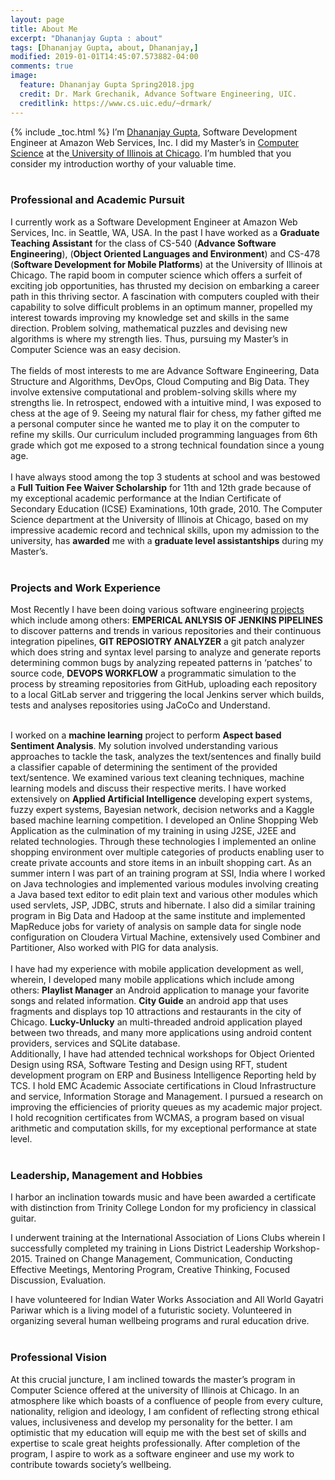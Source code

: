 ```yaml
---
layout: page
title: About Me
excerpt: "Dhananjay Gupta : about"
tags: [Dhananjay Gupta, about, Dhananjay,]
modified: 2019-01-01T14:45:07.573882-04:00
comments: true
image:
  feature: Dhananjay Gupta Spring2018.jpg
  credit: Dr. Mark Grechanik, Advance Software Engineering, UIC.
  creditlink: https://www.cs.uic.edu/~drmark/
---
```

{% include _toc.html %}
I’m <a href="http://dgupta.us/">Dhananjay Gupta</a>, Software Development Engineer at Amazon Web Services, Inc. I did my Master’s in <a href="https://www.cs.uic.edu/">Computer Science</a> at the<a href="https://www.uic.edu/"> University of Illinois at Chicago</a>. I’m humbled that you consider my introduction worthy of your valuable time.<br/><br/>
### Professional and Academic Pursuit
I currently work as a Software Development Engineer at Amazon Web Services, Inc. in Seattle, WA, USA. In the past I have worked as a **Graduate Teaching Assistant** for the class of CS-540 (**Advance Software Engineering**), (**Object Oriented Languages and Environment**) and CS-478 (**Software Development for Mobile Platforms**) at the University of Illinois at Chicago. The rapid boom in computer science which offers a surfeit of exciting job opportunities, has thrusted my decision on embarking a career path in this thriving sector. A fascination with computers coupled with their capability to solve difficult problems in an optimum manner, propelled my interest towards improving my knowledge set and skills in the same direction. Problem solving, mathematical puzzles and devising new algorithms is where my strength lies. Thus, pursuing my Master’s in Computer Science was an easy decision. <br><br/>
The fields of most interests to me are Advance Software Engineering, Data Structure and Algorithms, DevOps, Cloud Computing and Big Data. They involve extensive computational and problem-solving skills where my strengths lie. In retrospect, endowed with a intuitive mind, I was exposed to chess at the age of 9. Seeing my natural flair for chess, my father gifted me a personal computer since he wanted me to play it on the computer to refine my skills. Our curriculum included programming languages from 6th grade which got me exposed to a strong technical foundation since a young age.  <br><br/>
I have always stood among the top 3 students at school and was bestowed a **Full Tuition Fee Waiver Scholarship** for 11th and 12th grade because of my exceptional academic performance at the Indian Certificate of Secondary Education (ICSE) Examinations, 10th grade, 2010. The Computer Science department at the University of Illinois at Chicago, based on my impressive academic record and technical skills, upon my admission to the university, has **awarded** me with a **graduate level assistantships** during my Master’s.  <br/><br/>
### Projects and Work Experience 
Most Recently I have been doing various software engineering <a href="http://dgupta.us/projects">projects</a> which include among others: **EMPERICAL ANLYSIS OF JENKINS PIPELINES** to discover patterns and trends in various repositories and their continuous integration pipelines, **GIT REPOSIOTRY ANALYZER** a git patch analyzer which does string and syntax level parsing to analyze and generate reports determining common bugs by analyzing repeated patterns in ‘patches’ to source code, **DEVOPS WORKFLOW** a programmatic simulation to the process by streaming repositories from GitHub, uploading each repository to a local GitLab server and triggering the local Jenkins server which builds, tests and analyses repositories using JaCoCo and Understand. <br/><br/>

I worked on a **machine learning** project to perform **Aspect based Sentiment Analysis**. My solution involved understanding various approaches to tackle the task, analyzes the text/sentences and finally build a classifier capable of determining the sentiment of the provided text/sentence. We examined various text cleaning techniques, machine learning models and discuss their respective merits. I have worked extensively on **Applied Artificial Intelligence** developing expert systems, fuzzy expert systems, Bayesian network, decision networks and a Kaggle based machine learning competition. I developed an Online Shopping Web Application as the culmination of my training in using J2SE, J2EE and related technologies. Through these technologies I implemented an online shopping environment over multiple categories of products enabling user to create private accounts and store items in an inbuilt shopping cart. As an summer intern I was part of an training program at SSI, India where I worked on Java technologies and implemented various modules involving creating a Java based text editor to edit plain text and various other modules which used servlets, JSP, JDBC, struts and hibernate. I also did a similar training program in Big Data and Hadoop at the same institute and implemented MapReduce jobs for variety of analysis on sample data for single node configuration on Cloudera Virtual Machine, extensively used Combiner and Partitioner, Also worked with PIG for data analysis. 
<br/><br/>
I have had my experience with mobile application development as well, wherein, I developed many mobile applications which include among others: **Playlist Manager** an Android application to manage your favorite songs and related information. **City Guide** an android app that uses fragments and displays top 10 attractions and restaurants in the city of Chicago. **Lucky-Unlucky** an multi-threaded android application played between two threads, and many more applications using android content providers, services and SQLite database.  
Additionally, I have had attended technical workshops for Object Oriented Design using RSA, Software Testing and Design using RFT, student development program on ERP and Business Intelligence Reporting held by TCS. I hold EMC Academic Associate certifications in Cloud Infrastructure and service, Information Storage and Management. I pursued a research on improving the efficiencies of priority queues as my academic major project. I hold recognition certificates from WCMAS, a program based on visual arithmetic and computation skills, for my exceptional performance at state level.<br/><br/>
### Leadership, Management and Hobbies
I harbor an inclination towards music and have been awarded a certificate with distinction from Trinity College London for my proficiency in classical guitar.

I underwent training at the International Association of Lions Clubs wherein I successfully completed my training in Lions District Leadership Workshop-2015. Trained on Change Management, Communication, Conducting Effective Meetings, Mentoring Program, Creative Thinking, Focused Discussion, Evaluation.

I have volunteered for Indian Water Works Association and All World Gayatri Pariwar which is a living model of a futuristic society. Volunteered in organizing several human wellbeing programs and rural education drive.
<br/><br/> 

### Professional Vision
At this crucial juncture, I am inclined towards the master’s program in Computer Science offered at the university of Illinois at Chicago. In an atmosphere like which boasts of a confluence of people from every culture, nationality, religion and ideology, I am confident of reflecting strong ethical values, inclusiveness and develop my personality for the better. I am optimistic that my education will equip me with the best set of skills and expertise to scale great heights professionally. After completion of the program, I aspire to work as a software engineer and use my work to contribute towards society’s wellbeing.
